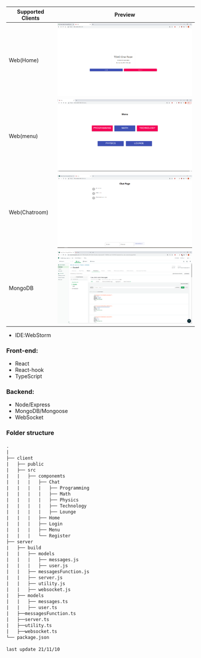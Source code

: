 | Supported Clients        | Preview                 |
| ------------------------ | ----------------------- |
| Web(Home)                | <img src="./client/public/demo1.png" alt="Web Preview" width="600"/>  |
| Web(menu)                | <img src="./client/public/demo4.png" alt="Web Preview" width="600"/>  |
| Web(Chatroom)            | <img src="./client/public/demo2.png" alt="Web Preview" width="600"/>  |
| MongoDB                  | <img src="./client/public/demo3.png" alt="Web Preview" width="600"/>  |



* IDE:WebStorm

### Front-end:

* React
* React-hook
* TypeScript

### Backend:

* Node/Express
* MongoDB/Mongoose
* WebSocket

### Folder structure

```
.                                
|
├── client                            
|   ├── public                   
|   ├── src                     
|   |   ├── componemts            
|   |   |   ├── Chat
|   |   |   |   ├── Programming
|   |   |   |   ├── Math  
|   |   |   |   ├── Physics   
|   |   |   |   ├── Technology  
|   |   |   |   ├── Lounge            
|   |   |   ├── Home        
|   |   |   ├── Login
|   |   |   ├── Menu       
|   |   |   └── Register    
├── server
|   ├── build                    
|   |   ├── models     
|   |   |   ├── messages.js        
|   |   |   ├── user.js  
|   |   ├── messagesFunction.js
|   |   ├── server.js 
|   |   ├── utility.js
|   |   ├── websocket.js  
|   ├── models                   
|   |   ├── messages.ts    
|   |   ├── user.ts   
|   ├──messagesFunction.ts
|   ├──server.ts
|   ├──utility.ts
|   ├──websocket.ts            
└── package.json   

last update 21/11/10         